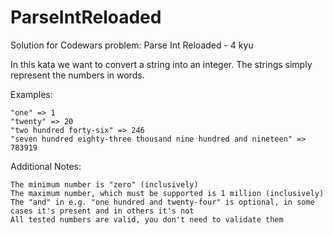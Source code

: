 # ParseIntReloaded
Solution for Codewars problem: Parse Int Reloaded - 4 kyu

In this kata we want to convert a string into an integer. The strings simply represent the numbers in words.

Examples:

    "one" => 1
    "twenty" => 20
    "two hundred forty-six" => 246
    "seven hundred eighty-three thousand nine hundred and nineteen" => 783919

Additional Notes:

    The minimum number is "zero" (inclusively)
    The maximum number, which must be supported is 1 million (inclusively)
    The "and" in e.g. "one hundred and twenty-four" is optional, in some cases it's present and in others it's not
    All tested numbers are valid, you don't need to validate them

